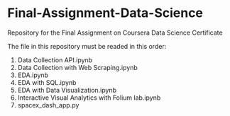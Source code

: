 # Final-Assignment-Data-Science
Repository for the Final Assignment on Coursera Data Science Certificate

The file in this repository must be readed in this order:
1. Data Collection API.ipynb
2. Data Collection with Web Scraping.ipynb
3. EDA.ipynb
4. EDA with SQL.ipynb
5. EDA with Data Visualization.ipynb
6. Interactive Visual Analytics with Folium lab.ipynb
7. spacex_dash_app.py
